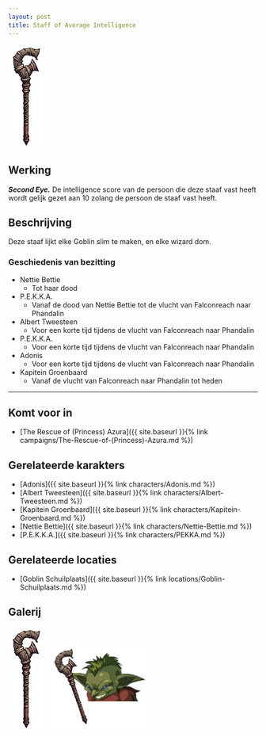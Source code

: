 ```yaml
---
layout: post
title: Staff of Average Intelligence
---
```


<img src="../images/Staff of Normal Intelligence.png" alt="Staff of Average Intelligence" width=75>

## Werking
<b><i>Second Eye.</i></b> De intelligence score van de persoon die deze staaf vast heeft wordt gelijk gezet aan 10 zolang de persoon de staaf vast heeft.

## Beschrijving
Deze staaf lijkt elke Goblin slim te maken, en elke wizard dom.

### Geschiedenis van bezitting
* Nettie Bettie
  * Tot haar dood
* P.E.K.K.A.
  * Vanaf de dood van Nettie Bettie tot de vlucht van Falconreach naar Phandalin
* Albert Tweesteen
  * Voor een korte tijd tijdens de vlucht van Falconreach naar Phandalin
* P.E.K.K.A.
  * Voor een korte tijd tijdens de vlucht van Falconreach naar Phandalin
* Adonis
  * Voor een korte tijd tijdens de vlucht van Falconreach naar Phandalin
* Kapitein Groenbaard
  * Vanaf de vlucht van Falconreach naar Phandalin tot heden

---

## Komt voor in
* [The Rescue of (Princess) Azura]({{ site.baseurl }}{% link campaigns/The-Rescue-of-(Princess)-Azura.md %})

## Gerelateerde karakters
* [Adonis]({{ site.baseurl }}{% link characters/Adonis.md %})
* [Albert Tweesteen]({{ site.baseurl }}{% link characters/Albert-Tweesteen.md %})
* [Kapitein Groenbaard]({{ site.baseurl }}{% link characters/Kapitein-Groenbaard.md %})
* [Nettie Bettie]({{ site.baseurl }}{% link characters/Nettie-Bettie.md %})
* [P.E.K.K.A.]({{ site.baseurl }}{% link characters/PEKKA.md %})

## Gerelateerde locaties
* [Goblin Schuilplaats]({{ site.baseurl }}{% link locations/Goblin-Schuilplaats.md %})

## Galerij
<img src="../images/Staff of Normal Intelligence.png" alt="Staff of Average Intelligence" width=75>


<img src="../images/Nettie Bettie.png" alt="Nettie Bettie met de staaf" width=200>